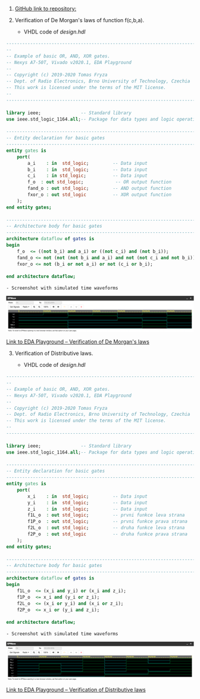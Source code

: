 1. [GitHub link to repository:](https://github.com/jurekmartin3/Digital-electronics-1)
2. Verification of De Morgan's laws of function f(c,b,a).

    - VHDL code of *design.hdl*


```vhdl
------------------------------------------------------------------------
--
-- Example of basic OR, AND, XOR gates.
-- Nexys A7-50T, Vivado v2020.1, EDA Playground
--
-- Copyright (c) 2019-2020 Tomas Fryza
-- Dept. of Radio Electronics, Brno University of Technology, Czechia
-- This work is licensed under the terms of the MIT license.
--
------------------------------------------------------------------------

library ieee;               -- Standard library
use ieee.std_logic_1164.all;-- Package for data types and logic operations

------------------------------------------------------------------------
-- Entity declaration for basic gates
------------------------------------------------------------------------
entity gates is
    port(
        a_i    : in  std_logic;         -- Data input
        b_i    : in  std_logic;         -- Data input
        c_i	   : in std_logic;			-- Data input
        f_o  : out std_logic;            -- OR output function
        fand_o : out std_logic;         -- AND output function
        fxor_o : out std_logic          -- XOR output function
    );
end entity gates;

------------------------------------------------------------------------
-- Architecture body for basic gates
------------------------------------------------------------------------
architecture dataflow of gates is
begin
    f_o  <= ((not b_i) and a_i) or ((not c_i) and (not b_i));
    fand_o <= not (not (not b_i and a_i) and not (not c_i and not b_i));
    fxor_o <= not (b_i or not a_i) or not (c_i or b_i);

end architecture dataflow;

```

    - Screenshot with simulated time waveforms
![Screenshot EDA Playground - De Morgan's Law](Images/DeMorgan.png)

[Link to EDA Playground – Verification of De Morgan's laws](https://www.edaplayground.com/x/7yEe)

3. Verification of Distributive laws.

    - VHDL code of *design.hdl*

```vhdl
------------------------------------------------------------------------
--
-- Example of basic OR, AND, XOR gates.
-- Nexys A7-50T, Vivado v2020.1, EDA Playground
--
-- Copyright (c) 2019-2020 Tomas Fryza
-- Dept. of Radio Electronics, Brno University of Technology, Czechia
-- This work is licensed under the terms of the MIT license.
--
------------------------------------------------------------------------

library ieee;               -- Standard library
use ieee.std_logic_1164.all;-- Package for data types and logic operations

------------------------------------------------------------------------
-- Entity declaration for basic gates
------------------------------------------------------------------------
entity gates is
    port(
        x_i    : in  std_logic;         -- Data input
        y_i    : in  std_logic;         -- Data input
        z_i    : in  std_logic;         -- Data input
        f1L_o  : out std_logic;         -- prvni funkce leva strana
        f1P_o  : out std_logic;         -- prvni funkce prava strana
        f2L_o  : out std_logic;         -- druha funkce leva strana
        f2P_o  : out std_logic          -- druha funkce prava strana
    );
end entity gates;

------------------------------------------------------------------------
-- Architecture body for basic gates
------------------------------------------------------------------------
architecture dataflow of gates is
begin
    f1L_o  <= (x_i and y_i) or (x_i and z_i);
    f1P_o  <= x_i and (y_i or z_i);
    f2L_o  <= (x_i or y_i) and (x_i or z_i);
    f2P_o  <= x_i or (y_i and z_i);

end architecture dataflow;

```
    - Screenshot with simulated time waveforms
![Screenshot EDA Playground - Distributive Laws](Images/Distributive.png)

[Link to EDA Playground – Verification of Distributive laws](https://www.edaplayground.com/x/8PUv)

